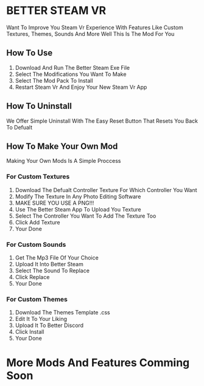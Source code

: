 # BETTER STEAM VR
Want To Improve You Steam Vr Experience With Features Like Custom Textures, Themes, Sounds And More
Well This Is The Mod For You
## How To Use
1. Download And Run The Better Steam Exe File
2. Select The Modifications You Want To Make
3. Select The Mod Pack To Install
4. Restart Steam Vr And Enjoy Your New Steam Vr App
## How To Uninstall
We Offer Simple Uninstall With The Easy Reset Button That Resets You Back To Defualt
## How To Make Your Own Mod
Making Your Own Mods Is A Simple Proccess
### For Custom Textures
1. Download The Defualt Controller Texture For Which Controller You Want
2. Modify The Texture In Any Photo Editing Software
3. MAKE SURE YOU USE A PNG!!!
4. Use The Better Steam App To Upload You Texture
5. Select The Controller You Want To Add The Texture Too
6. Click Add Texture
7. Your Done
### For Custom Sounds
1. Get The Mp3 File Of Your Choice
2. Upload It Into Better Steam
3. Select The Sound To Replace
4. Click Replace
5. Your Done
### For Custom Themes
1. Download The Themes Template .css
2. Edit It To Your Liking
3. Upload It To Better Discord
4. Click Install
5. Your Done
# More Mods And Features Comming Soon
